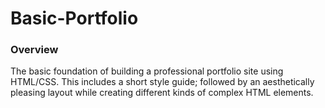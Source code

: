 # Basic-Portfolio

### Overview

The basic foundation of building a professional portfolio site using HTML/CSS. This includes a short style guide; followed by an aesthetically pleasing layout while creating different kinds of complex HTML elements. 
